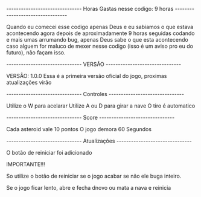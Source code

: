 ------------------------------- Horas Gastas nesse codigo: 9 horas ---------------------------------

Quando eu comecei esse codigo apenas Deus e eu sabiamos o que estava acontecendo
agora depois de aproximadamente 9 horas seguidas codando e mais umas arrumando bug, apenas Deus sabe o que esta acontecendo
caso alguem for maluco de mexer nesse codigo (isso é um aviso pro eu do futuro), não façam isso.

------------------------------- VERSÃO -------------------------------

VERSÂO: 1.0.0
Essa é a primeira versão oficial do jogo, proximas atualizações virão

------------------------------- Controles -------------------------------

Utilize o W para acelarar
Utilize A ou D para girar a nave
O tiro é automatico

------------------------------- Score -------------------------------

Cada asteroid vale 10 pontos
O jogo demora 60 Segundos

------------------------------- Atualizações -------------------------------

O botão de reiniciar foi adicionado



IMPORTANTE!!!

So utilize o botão de reiniciar se o jogo acabar
se não ele buga inteiro. 

Se o jogo ficar lento, abre e fecha dnovo ou mata a nava e reinicia
